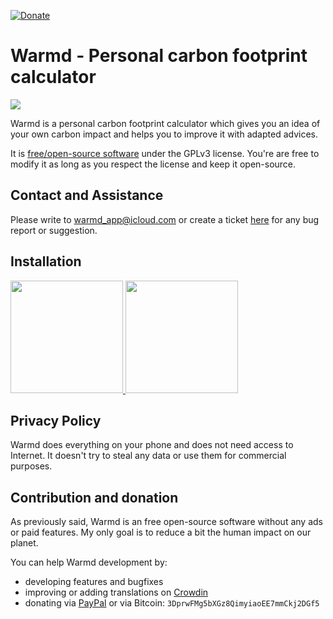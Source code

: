 [![Donate](https://img.shields.io/badge/Donate-PayPal-green.svg)](https://www.paypal.me/fredericjulian)

# Warmd - Personal carbon footprint calculator

<img src="https://lh3.googleusercontent.com/6dyZai_3bw1rUcxHtuPNwkauoucm5peaBnviicXiCC0eXFB26WiXo8YSEDKA-Q1dlcY"/>

Warmd is a personal carbon footprint calculator which gives you an idea of your own carbon impact and helps you to improve it with adapted advices.

It is [free/open-source software](https://www.gnu.org/philosophy/free-sw.html) under the GPLv3 license. You're are free to modify it as long as you respect the license and keep it open-source.

## Contact and Assistance
Please write to [warmd_app@icloud.com](mailto:warmd_app@icloud.com) or create a ticket [here](https://github.com/FredJul/Warmd/issues/new) for any bug report or suggestion.

## Installation
<a href="https://play.google.com/store/apps/details?id=net.frju.verdure" target="_blank" class="is-slightly-elevated" rel="nofollow">
  <img src="https://itsallwidgets.com/images/google.png" style="width:180px"/>
</a>
<a href="https://apps.apple.com/app/id1487848837" target="_blank" class="is-slightly-elevated" rel="nofollow">
  <img src="https://itsallwidgets.com/images/apple.png" style="width:180px"/>
</a>

## Privacy Policy
Warmd does everything on your phone and does not need access to Internet. It doesn't try to steal any data or use them for commercial purposes.

## Contribution and donation
As previously said, Warmd is an free open-source software without any ads or paid features. My only goal is to reduce a bit the human impact on our planet.

You can help Warmd development by:
- developing features and bugfixes
- improving or adding translations on [Crowdin](https://frju.crowdin.com/warmd)
- donating via [PayPal](https://www.paypal.me/fredericjulian) or via Bitcoin: `3DprwFMg5bXGz8QimyiaoEE7mmCkj2DGf5`
